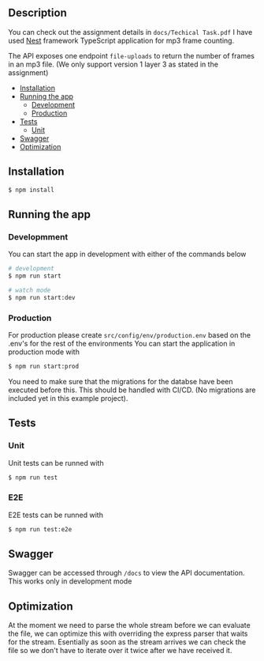 ## Description

You can check out the assignment details in `docs/Techical Task.pdf`
I have used [Nest](https://github.com/nestjs/nest) framework TypeScript application for mp3 frame counting.

The API exposes one endpoint `file-uploads` to return the number of frames in an mp3 file. (We only support version 1 layer 3 as stated in the assignment)

- [Installation](#installation)
- [Running the app](#running-the-app)
  - [Development](#development)
  - [Production](#production)
- [Tests](#tests)
  - [Unit](#unit)
- [Swagger](#swagger)
- [Optimization](#optimization)

## Installation

```bash
$ npm install
```

## Running the app

### Developmment

You can start the app in development with either of the commands below

```bash
# development
$ npm run start

# watch mode
$ npm run start:dev
```

### Production

For production please create `src/config/env/production.env` based on the .env's for the rest of the environments
You can start the application in production mode with

```bash
$ npm run start:prod
```

You need to make sure that the migrations for the databse have been executed before this. This should be handled with CI/CD. (No migrations are included yet in this example project).

## Tests

### Unit

Unit tests can be runned with

```bash
$ npm run test
```

### E2E

E2E tests can be runned with

```bash
$ npm run test:e2e
```

## Swagger

Swagger can be accessed through `/docs` to view the API documentation.
This works only in development mode

## Optimization

At the moment we need to parse the whole stream before we can evaluate the file, we can optimize this with overriding the express parser that waits for the stream. Esentially as soon as the stream arrives we can check the file so we don't have to iterate over it twice after we have received it.
